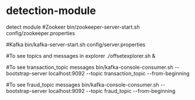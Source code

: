 # detection-module
detect module
#Zookeer
bin/zookeeper-server-start.sh config/zookeeper.properties 

#Kafka
bin/kafka-server-start.sh config/server.properties 

#To see topics and messages in explorer
./offsetexplorer.sh &

#To see transaction_topic messages
bin/kafka-console-consumer.sh --bootstrap-server localhost:9092 --topic transaction_topic --from-beginning

#To see fraud_topic messages
bin/kafka-console-consumer.sh --bootstrap-server localhost:9092 --topic fraud_topic --from-beginning